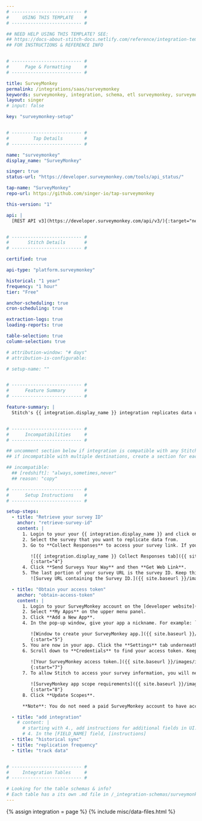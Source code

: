 ```yaml
---
# -------------------------- #
#     USING THIS TEMPLATE    #
# -------------------------- #

## NEED HELP USING THIS TEMPLATE? SEE:
## https://docs-about-stitch-docs.netlify.com/reference/integration-templates/saas/
## FOR INSTRUCTIONS & REFERENCE INFO


# -------------------------- #
#      Page & Formatting     #
# -------------------------- #

title: SurveyMonkey
permalink: /integrations/saas/surveymonkey
keywords: surveymonkey, integration, schema, etl surveymonkey, surveymonkey etl, surveymonkey schema
layout: singer
# input: false

key: "surveymonkey-setup"


# -------------------------- #
#         Tap Details        #
# -------------------------- #

name: "surveymonkey"
display_name: "SurveyMonkey"

singer: true
status-url: "https://developer.surveymonkey.com/tools/api_status/"

tap-name: "SurveyMonkey"
repo-url: https://github.com/singer-io/tap-surveymonkey

this-version: "1"

api: |
  [REST API v3](https://developer.surveymonkey.com/api/v3/){:target="new"}


# -------------------------- #
#       Stitch Details       #
# -------------------------- #

certified: true

api-type: "platform.surveymonkey"

historical: "1 year"
frequency: "1 hour"
tier: "Free"

anchor-scheduling: true
cron-scheduling: true

extraction-logs: true
loading-reports: true

table-selection: true
column-selection: true

# attribution-window: "# days"
# attribution-is-configurable: 

# setup-name: ""


# -------------------------- #
#      Feature Summary       #
# -------------------------- #

feature-summary: |
  Stitch's {{ integration.display_name }} integration replicates data using the {{ integration.api | flatify | strip }}. Refer to the [Schema](#schema) section for a list of objects available for replication.


# -------------------------- #
#      Incompatibilities     #
# -------------------------- #

## uncomment section below if integration is compatible with any Stitch destinations
## if incompatible with multiple destinations, create a section for each destination

## incompatible:
  ## [redshift]: "always,sometimes,never"
  ## reason: "copy" 

# -------------------------- #
#      Setup Instructions    #
# -------------------------- #

setup-steps:
  - title: "Retrieve your survey ID"
    anchor: "retrieve-survey-id"
    content: |
      1. Login to your your {{ integration.display_name }} and click on **My Surveys** on the upper left-hand portion of the screen.
      2. Select the survey that you want to replicate data from.
      3. Go to **Collect Responses** to access your survey link. If you don't currently have a link to your survey, continue to the next step. If you do, skip to step 5.

         ![{{ integration.display_name }} Collect Responses tab]({{ site.baseurl }}/images/integrations/surveymonkey-collect-responses.png){:style="max-width: 450px;"}
         {:start="4"}
      4. Click **Send Surveys Your Way** and then **Get Web Link**.
      5. The last portion of your survey URL is the survey ID. Keep this readily available.
         ![Survey URL containing the Survey ID.]({{ site.baseurl }}/images/integrations/surveymonkey-survey-id-weblink.png){:style="max-width: 450px;"}

  - title: "Obtain your access token"
    anchor: "obtain-access-token"
    content: |
      1. Login to your SurveyMonkey account on the [developer website](https://developer.surveymonkey.com/).
      2. Select **My Apps** on the upper menu panel.
      3. Click **Add a New App**.
      4. In the pop-up window, give your app a nickname. For example: `Stitch Integration`. Select **Private App**, and then click the **Create App** button.

         ![Window to create your SurveyMonkey app.]({{ site.baseurl }}/images/integrations/surveymonkey-app-creation.png){:style="max-width: 400px;"}
         {:start="5"}
      5. You are now in your app. Click the **Settings** tab underneath your app's nickname.
      6. Scroll down to **Credentials** to find your access token. Keep this credential readily available.
         
         ![Your SurveyMonkey access token.]({{ site.baseurl }}/images/integrations/surveymonkey-access-token.png){:style="max-width: 600px;"}
         {:start="7"}
      7. To allow Stitch to access your survey information, you will need to give view permissions. Scroll down to the **Scope** section and you will see several scope requirements. **View Surveys**, **View Responses**, and **View Survey Details** are all required view permissions that Stitch needs. Click on each of those until it appears green and shows that it's required.

         ![SurveyMonkey app scope requirements]({{ site.baseurl }}/images/integrations/surveymonkey-scope-requirements.png){:style="max-width: 600px;"}
         {:start="8"}
      8. Click **Update Scopes**.

      **Note**: You do not need a paid SurveyMonkey account to have access to your access token, however without a paid account you will not be able deploy your app and it will be disabled in 90 days. You can contact SurveyMonkey at api-support@surveymonkey.com to request an extention.

  - title: "add integration"
    # content: |
      # starting with 4., add instructions for additional fields in UI. EX:
      # 4. In the [FIELD_NAME] field, [instructions]
  - title: "historical sync"
  - title: "replication frequency"
  - title: "track data"


# -------------------------- #
#     Integration Tables     #
# -------------------------- #

# Looking for the table schemas & info?
# Each table has a its own .md file in /_integration-schemas/surveymonkey/v1
---
```

{% assign integration = page %}
{% include misc/data-files.html %}
